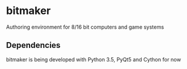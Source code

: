 # bitmaker
Authoring environment for 8/16 bit computers and game systems

## Dependencies
bitmaker is being developed with Python 3.5, PyQt5 and Cython for now
